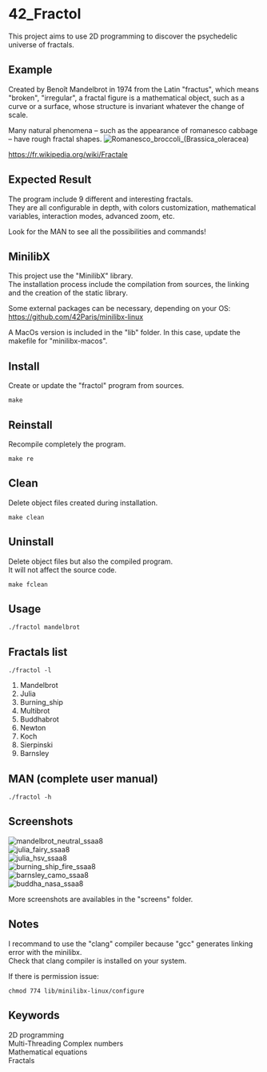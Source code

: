 # 42_Fractol
This project aims to use 2D programming to discover the psychedelic universe of fractals.

## Example
Created by Benoît Mandelbrot in 1974 from the Latin "fractus", which means "broken", "irregular", a fractal figure is a mathematical object, such as a curve or a surface, whose structure is invariant whatever the change of scale.  

Many natural phenomena – such as the appearance of romanesco cabbage – have rough fractal shapes.
![Romanesco_broccoli_(Brassica_oleracea)](https://user-images.githubusercontent.com/52746061/205169866-e702e9a5-aa2b-4736-a4a0-c6c281553600.jpg)

https://fr.wikipedia.org/wiki/Fractale

## Expected Result
The program include 9 different and interesting fractals.  
They are all configurable in depth, with colors customization, mathematical variables, interaction modes, advanced zoom, etc.  

Look for the MAN to see all the possibilities and commands!

## MinilibX
This project use the "MinilibX" library.  
The installation process include the compilation from sources, the linking and the creation of the static library.

Some external packages can be necessary, depending on your OS: https://github.com/42Paris/minilibx-linux  

A MacOs version is included in the "lib" folder. In this case, update the makefile for "minilibx-macos".

## Install
Create or update the "fractol" program from sources.
```
make
```

## Reinstall
Recompile completely the program.
```
make re
```

## Clean
Delete object files created during installation.
```
make clean
```

## Uninstall
Delete object files but also the compiled program.  
It will not affect the source code.
```
make fclean
```

## Usage
```
./fractol mandelbrot
```

## Fractals list
```
./fractol -l
```
1) Mandelbrot		
2) Julia		
3) Burning_ship		
4) Multibrot		
5) Buddhabrot		
6) Newton		
7) Koch		
8) Sierpinski		
9) Barnsley

## MAN (complete user manual)
```
./fractol -h
```

## Screenshots
![mandelbrot_neutral_ssaa8](https://user-images.githubusercontent.com/52746061/205167885-e67f2d7e-cbc0-4ede-bc6e-d5ea0883dc8e.png)  
![julia_fairy_ssaa8](https://user-images.githubusercontent.com/52746061/205167784-4625719b-3d40-48dc-9511-55fa1e99b1c9.png)  
![julia_hsv_ssaa8](https://user-images.githubusercontent.com/52746061/205167823-20f8035c-f357-46df-8755-3424a8f39510.png)  
![burning_ship_fire_ssaa8](https://user-images.githubusercontent.com/52746061/205167719-3b9fd6aa-ea60-4842-8dd3-a985ca0d37dd.png)  
![barnsley_camo_ssaa8](https://user-images.githubusercontent.com/52746061/205167631-c36faa2e-1400-479d-846e-af0ff666d05b.png)  
![buddha_nasa_ssaa8](https://user-images.githubusercontent.com/52746061/205167666-e8d8e991-df9c-4440-8967-306b93b0eddc.png)  

More screenshots are availables in the "screens" folder.

## Notes
I recommand to use the "clang" compiler because "gcc" generates linking error with the minilibx.  
Check that clang compiler is installed on your system.

If there is permission issue:
```
chmod 774 lib/minilibx-linux/configure
```

## Keywords
2D programming  
Multi-Threading 
Complex numbers  
Mathematical equations  
Fractals  
